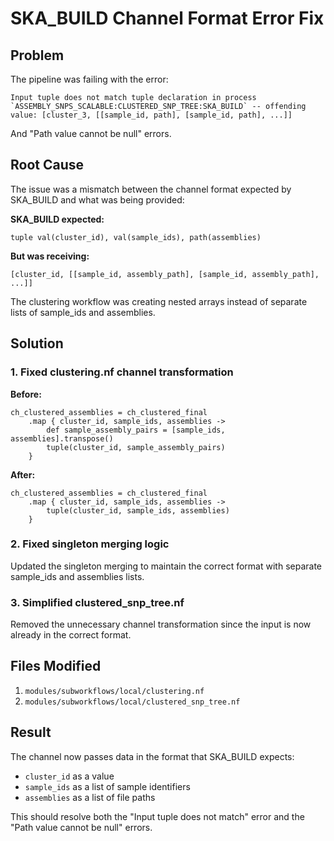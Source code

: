 # SKA_BUILD Channel Format Error Fix

## Problem
The pipeline was failing with the error:
```
Input tuple does not match tuple declaration in process `ASSEMBLY_SNPS_SCALABLE:CLUSTERED_SNP_TREE:SKA_BUILD` -- offending value: [cluster_3, [[sample_id, path], [sample_id, path], ...]]
```

And "Path value cannot be null" errors.

## Root Cause
The issue was a mismatch between the channel format expected by SKA_BUILD and what was being provided:

**SKA_BUILD expected:**
```nextflow
tuple val(cluster_id), val(sample_ids), path(assemblies)
```

**But was receiving:**
```nextflow
[cluster_id, [[sample_id, assembly_path], [sample_id, assembly_path], ...]]
```

The clustering workflow was creating nested arrays instead of separate lists of sample_ids and assemblies.

## Solution

### 1. Fixed clustering.nf channel transformation
**Before:**
```nextflow
ch_clustered_assemblies = ch_clustered_final
    .map { cluster_id, sample_ids, assemblies ->
        def sample_assembly_pairs = [sample_ids, assemblies].transpose()
        tuple(cluster_id, sample_assembly_pairs)
    }
```

**After:**
```nextflow
ch_clustered_assemblies = ch_clustered_final
    .map { cluster_id, sample_ids, assemblies ->
        tuple(cluster_id, sample_ids, assemblies)
    }
```

### 2. Fixed singleton merging logic
Updated the singleton merging to maintain the correct format with separate sample_ids and assemblies lists.

### 3. Simplified clustered_snp_tree.nf
Removed the unnecessary channel transformation since the input is now already in the correct format.

## Files Modified
1. `modules/subworkflows/local/clustering.nf`
2. `modules/subworkflows/local/clustered_snp_tree.nf`

## Result
The channel now passes data in the format that SKA_BUILD expects:
- `cluster_id` as a value
- `sample_ids` as a list of sample identifiers  
- `assemblies` as a list of file paths

This should resolve both the "Input tuple does not match" error and the "Path value cannot be null" errors.